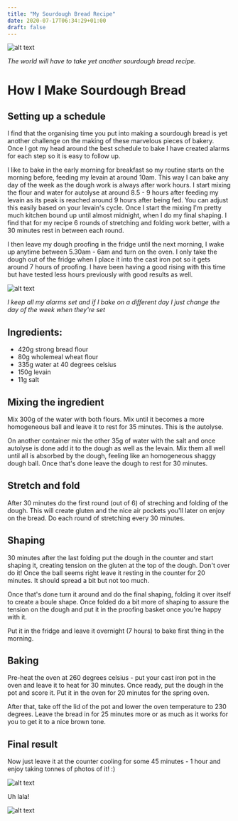 ```yaml
---
title: "My Sourdough Bread Recipe"
date: 2020-07-17T06:34:29+01:00
draft: false
---
```


![alt text](/sourdough_cover.jpg "Loaf")

_The world will have to take yet another sourdough bread recipe._


# How I Make Sourdough Bread

## Setting up a schedule

I find that the organising time you put into making a sourdough bread is yet another challenge on the making of these marvelous pieces of bakery. Once I got my head around the best schedule to bake I have created alarms for each step so it is easy to follow up.

I like to bake in the early morning for breakfast so my routine starts on the morning before, feeding my levain at around 10am. This way I can bake any day of the week as the dough work is always after work hours. I start mixing the flour and water for autolyse at around 8.5 - 9 hours after feeding my levain as its peak is reached around 9 hours after being fed. You can adjust this easily based on your levain's cycle.
Once I start the mixing I'm pretty much kitchen bound up until almost midnight, when I do my final shaping. I find that for my recipe 6 rounds of stretching and folding work better, with a 30 minutes rest in between each round. 

I then leave my dough proofing in the fridge until the next morning, I wake up anytime between 5.30am - 6am and turn on the oven. I only take the dough out of the fridge when I place it into the cast iron pot so it gets around 7 hours of proofing. I have been having a good rising with this time but have tested less hours previously with good results as well.

![alt text](/schedule.jpg "Alarms and alarms")

_I keep all my alarms set and if I bake on a different day I just change the day of the week when they're set_

## Ingredients:

* 420g strong bread flour
* 80g wholemeal wheat flour
* 335g water at 40 degrees celsius
* 150g levain
* 11g salt

## Mixing the ingredient

Mix 300g of the water with both flours. Mix until it becomes a more homogeneous ball and leave it to rest for 35 minutes. This is the autolyse.

On another container mix the other 35g of water with the salt and once autolyse is done add it to the dough as well as the levain. Mix them all well until all is absorbed by the dough, feeling like an homogeneous shaggy dough ball.
Once that's done leave the dough to rest for 30 minutes.

## Stretch and fold

After 30 minutes do the first round (out of 6) of streching and folding of the dough. This will create gluten and the nice air pockets you'll later on enjoy on the bread.
Do each round of stretching every 30 minutes.

## Shaping

30 minutes after the last folding put the dough in the counter and start shaping it, creating tension on the gluten at the top of the dough. Don't over do it! Once the ball seems right leave it resting in the counter for 20 minutes. It should spread a bit but not too much.

Once that's done turn it around and do the final shaping, folding it over itself to create a boule shape. Once folded do a bit more of shaping to assure the tension on the dough and put it in the proofing basket once you're happy with it. 

Put it in the fridge and leave it overnight (7 hours) to bake first thing in the morning.

## Baking

Pre-heat the oven at 260 degrees celsius - put your cast iron pot in the oven and leave it to heat for 30 minutes. Once ready, put the dough in the pot and score it. Put it in the oven for 20 minutes for the spring oven.

After that, take off the lid of the pot and lower the oven temperature to 230 degrees. Leave the bread in for 25 minutes more or as much as it works for you to get it to a nice brown tone.

## Final result

Now just leave it at the counter cooling for some 45 minutes - 1 hour and enjoy taking tonnes of photos of it! :)

![alt text](/finalresultloaf.jpg "Lovely loaf")

Uh lala!

![alt text](/finalresultsliced.jpg "Sliced loaf")


